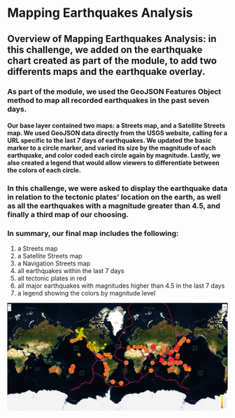 # Mapping Earthquakes Analysis

## **Overview of Mapping Earthquakes Analysis**: in this challenge, we added on the earthquake chart created as part of the module, to add two differents maps and the earthquake overlay.

### As part of the module, we used the GeoJSON Features Object method to map all recorded earthquakes in the past seven days. 

#### Our base layer contained two maps: a Streets map, and a Satellite Streets map. We used GeoJSON data directly from the USGS website, calling for a URL specific to the last 7 days of earthquakes. We updated the basic marker to a circle marker, and varied its size by the magnitude of each earthquake, and color coded each circle again by magnitude. Lastly, we also created a legend that would allow viewers to differentiate between the colors of each circle.

### In this challenge, we were asked to display the earthquake data in relation to the tectonic plates’ location on the earth, as well as all the earthquakes with a magnitude greater than 4.5, and finally a third map of our choosing.

### In summary, our final map includes the following:

1. a Streets map
2. a Satellite Streets map
3. a Navigation Streets map
4. all earthquakes within the last 7 days
5. all tectonic plates in red
6. all major earthquakes with magnitudes higher than 4.5 in the last 7 days
7. a legend showing the colors by magnitude level

![Map](map.png)

